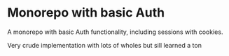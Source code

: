 # Monorepo with basic Auth

A monorepo with basic Auth functionality, including sessions with cookies.

Very crude implementation with lots of wholes but sill learned a ton
